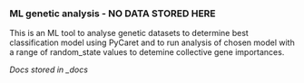 ### ML genetic analysis - NO DATA STORED HERE

This is an ML tool to analyse genetic datasets to determine best classification model using PyCaret and to run analysis of chosen model with a range of random_state values to detemine collective gene importances.

_Docs stored in \_docs_
